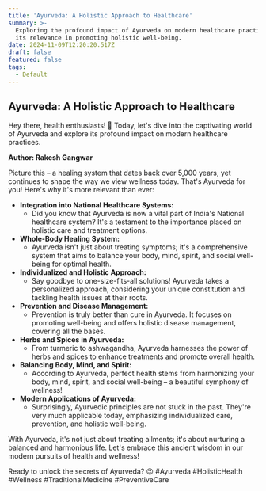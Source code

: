 ```yaml
---
title: 'Ayurveda: A Holistic Approach to Healthcare'
summary: >-
  Exploring the profound impact of Ayurveda on modern healthcare practices and
  its relevance in promoting holistic well-being.
date: 2024-11-09T12:20:20.517Z
draft: false
featured: false
tags:
  - Default
---
```


## Ayurveda: A Holistic Approach to Healthcare

Hey there, health enthusiasts! 🌿 Today, let's dive into the captivating world of Ayurveda and explore its profound impact on modern healthcare practices.

**Author: Rakesh Gangwar**

Picture this – a healing system that dates back over 5,000 years, yet continues to shape the way we view wellness today. That's Ayurveda for you! Here's why it's more relevant than ever:

* **Integration into National Healthcare Systems:**
  * Did you know that Ayurveda is now a vital part of India's National healthcare system? It's a testament to the importance placed on holistic care and treatment options.
* **Whole-Body Healing System:**
  * Ayurveda isn't just about treating symptoms; it's a comprehensive system that aims to balance your body, mind, spirit, and social well-being for optimal health.
* **Individualized and Holistic Approach:**
  * Say goodbye to one-size-fits-all solutions! Ayurveda takes a personalized approach, considering your unique constitution and tackling health issues at their roots.
* **Prevention and Disease Management:**
  * Prevention is truly better than cure in Ayurveda. It focuses on promoting well-being and offers holistic disease management, covering all the bases.
* **Herbs and Spices in Ayurveda:**
  * From turmeric to ashwagandha, Ayurveda harnesses the power of herbs and spices to enhance treatments and promote overall health.
* **Balancing Body, Mind, and Spirit:**
  * According to Ayurveda, perfect health stems from harmonizing your body, mind, spirit, and social well-being – a beautiful symphony of wellness!
* **Modern Applications of Ayurveda:**
  * Surprisingly, Ayurvedic principles are not stuck in the past. They're very much applicable today, emphasizing individualized care, prevention, and holistic well-being.

With Ayurveda, it's not just about treating ailments; it's about nurturing a balanced and harmonious life. Let's embrace this ancient wisdom in our modern pursuits of health and wellness!

Ready to unlock the secrets of Ayurveda? 😉 #Ayurveda #HolisticHealth #Wellness #TraditionalMedicine #PreventiveCare
